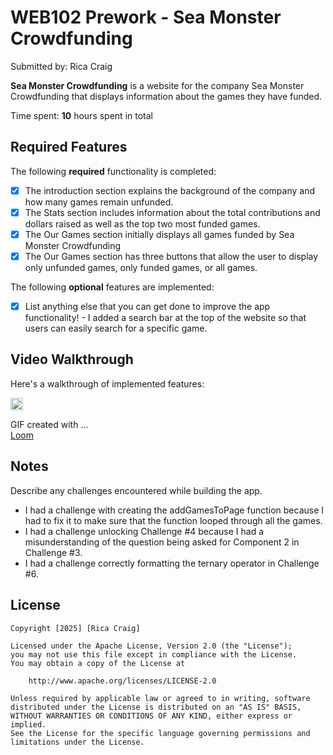 # WEB102 Prework - Sea Monster Crowdfunding

Submitted by: Rica Craig

**Sea Monster Crowdfunding** is a website for the company Sea Monster Crowdfunding that displays information about the games they have funded.

Time spent: **10** hours spent in total

## Required Features

The following **required** functionality is completed:

* [x] The introduction section explains the background of the company and how many games remain unfunded.
* [x] The Stats section includes information about the total contributions and dollars raised as well as the top two most funded games.
* [x] The Our Games section initially displays all games funded by Sea Monster Crowdfunding
* [x] The Our Games section has three buttons that allow the user to display only unfunded games, only funded games, or all games.

The following **optional** features are implemented:

* [x] List anything else that you can get done to improve the app functionality!
      - I added a search bar at the top of the website so that users can easily search for a specific game.

## Video Walkthrough

Here's a walkthrough of implemented features:

<img src='https://imgur.com/a/VaN5N6M' title='Video Walkthrough' width='20' alt='Video Walkthrough' />

<!-- Replace this with whatever GIF tool you used! -->
GIF created with ...  
[Loom](https://www.loom.com/)

## Notes

Describe any challenges encountered while building the app.

- I had a challenge with creating the addGamesToPage function because I had to fix it to make sure that the function looped through all the games.
- I had a challenge unlocking Challenge #4 because I had a misunderstanding of the question being asked for Component 2 in Challenge #3.
- I had a challenge correctly formatting the ternary operator in Challenge #6.

## License

    Copyright [2025] [Rica Craig]

    Licensed under the Apache License, Version 2.0 (the "License");
    you may not use this file except in compliance with the License.
    You may obtain a copy of the License at

        http://www.apache.org/licenses/LICENSE-2.0

    Unless required by applicable law or agreed to in writing, software
    distributed under the License is distributed on an "AS IS" BASIS,
    WITHOUT WARRANTIES OR CONDITIONS OF ANY KIND, either express or implied.
    See the License for the specific language governing permissions and
    limitations under the License.
